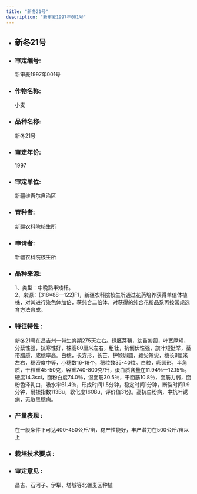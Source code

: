 ```yaml
---
title: "新冬21号"
description: "新审麦1997年001号"
---
```

* ## 新冬21号
* ###  审定编号:  
   新审麦1997年001号

*  ### 作物名称:  
   小麦

*   ###  品种名称: 
    新冬21号

*   ### 审定年份: 
    1997

*   ### 审定单位:  
    新疆维吾尔自治区

*   ### 育种者:  
    新疆农科院核生所

*   ### 申请者:  
    新疆农科院核生所

*   ### 品种来源:  
    1、类型：中晚熟半矮秆。    
2、来源：(318×88—122)F1，新疆农科院核生所通过花药培养获得单倍体植株，对其进行染色体加倍，获纯合二倍体，对获得的纯合花粉品系再按常规选育方法育成。

*   ### 特征特性 : 
    新冬21号在昌吉州一带生育期275天左右。绿胚芽鞘，幼苗匍匐，叶宽厚短，分蘖性强，抗寒性好，株高80厘米左右，粗壮，抗倒伏性强，旗叶短挺举，茎带腊质，成穗率高。白穗，长方形，长芒，护颖卵圆，颖尖短尖，穗长8厘米左右，穗密度中等，小穗数16-18个，穗粒数35-40粒。白粒，卵圆形，半角质，干粒重45-50克，容重740-800克/升，蛋白质含量在11.94％—12.15％。硬度14.3sci，面粉白度74.0％，湿面筋30.5％，干面筋10.8％，面筋力弱，面粉色泽乳白，吸水率61.4％，形成时间1.5分钟，稳定时间1分钟，断裂时间1.9分钟，耐揉指数113Bu，软化度160Bu，评价值31分。高抗白粉病，中抗叶锈病，无散黑穗病。

*   ### 产量表现 : 
    在一般条件下可达400-450公斤/亩，稳产性能好，丰产潜力在500公斤/亩以上

*   ### 栽培技术要点 : 
    

*   ### 审定意见 : 
    昌吉、石河子、伊犁、塔城等北疆麦区种植
